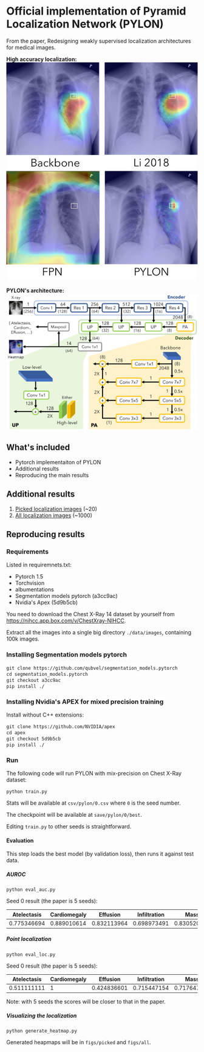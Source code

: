 # Official implementation of Pyramid Localization Network (PYLON)

From the paper, Redesigning weakly supervised localization architectures for medical images.

**High accuracy localization:**
![high accuracy localization](figs/example4_paper.jpg)

**PYLON's architecture:**
![PYLON architecture](figs/figure_pylonv2.png)

## What's included

- Pytorch implementaiton of PYLON
- Additional results
- Reproducing the main results

## Additional results

1. [Picked localization images](figs/picked) (~20)
2. [All localization images](figs/all) (~1000)

## Reproducing results

### Requirements

Listed in requiremnets.txt:

- Pytorch 1.5
- Torchvision
- albumentations
- Segmentation models pytorch (a3cc9ac) 
- Nvidia's Apex (5d9b5cb)

You need to download the Chest X-Ray 14 dataset by yourself from https://nihcc.app.box.com/v/ChestXray-NIHCC.

Extract all the images into a single big directory `./data/images`, containing 100k images.

### Installing Segmentation models pytorch

```
git clone https://github.com/qubvel/segmentation_models.pytorch
cd segmentation_models.pytorch
git checkout a3cc9ac
pip install ./
```

### Installing Nvidia's APEX for mixed precision training

Install without C++ extensions: 

```
git clone https://github.com/NVIDIA/apex
cd apex
git checkout 5d9b5cb
pip install ./
```

### Run

The following code will run PYLON with mix-precision on Chest X-Ray dataset:

```
python train.py
```

Stats will be available at `csv/pylon/0.csv` where `0` is the seed number. 

The checkpoint will be available at `save/pylon/0/best`.

Editing `train.py` to other seeds is straightforward. 

#### Evaluation

This step loads the best model (by validation loss), then runs it against test data.

##### AUROC

```
python eval_auc.py
```

Seed 0 result (the paper is 5 seeds):

| Atelectasis | Cardiomegaly | Effusion    | Infiltration | Mass        | Nodule      | Pneumonia   | Pneumothorax | Consolidation | Edema       | Emphysema   | Fibrosis   | Pleural_Thickening | Hernia      | micro       | macro       |
|-------------|--------------|-------------|--------------|-------------|-------------|-------------|--------------|---------------|-------------|-------------|------------|--------------------|-------------|-------------|-------------|
| 0.775346694 | 0.889010614  | 0.832113964 | 0.698973491  | 0.830520259 | 0.770125505 | 0.732714384 | 0.874371667  | 0.753967082   | 0.846177885 | 0.930146985 | 0.82124598 | 0.783688504        | 0.898773395 | 0.793113828 | 0.816941172 |

##### Point localization

```
python eval_loc.py
```

Seed 0 result (the paper is 5 seeds):

| Atelectasis | Cardiomegaly | Effusion    | Infiltration | Mass        | Nodule      | Pneumonia   | Pneumothorax | micro       |
|-------------|--------------|-------------|--------------|-------------|-------------|-------------|--------------|-------------|
| 0.511111111 | 1            | 0.424836601 | 0.715447154  | 0.717647059 | 0.455696203 | 0.733333333 | 0.193877551  | 0.604674797 |

Note: with 5 seeds the scores will be closer to that in the paper.

##### Visualizing the localization

```
python generate_heatmap.py
```

Generated heapmaps will be in `figs/picked` and `figs/all`. 